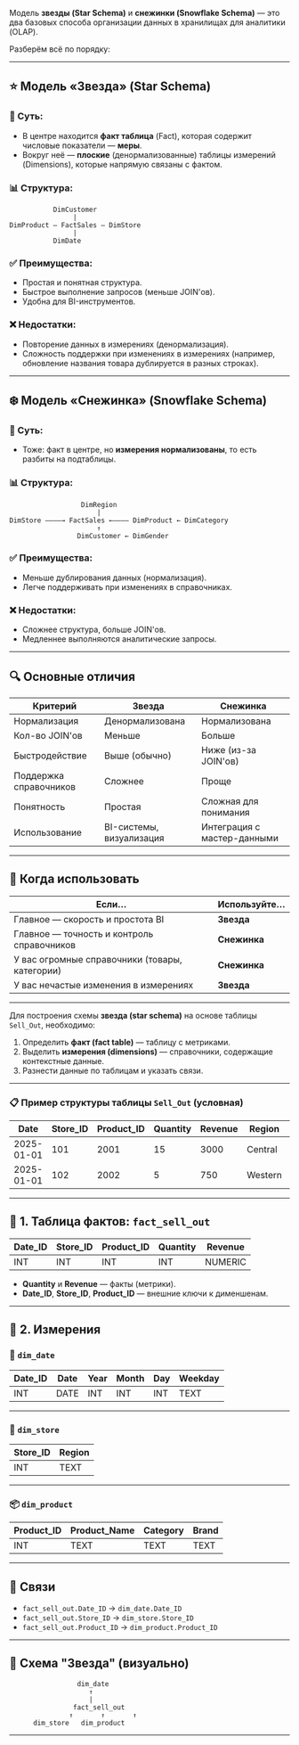 
Модель **звезды (Star Schema)** и **снежинки (Snowflake Schema)** — это два базовых способа организации данных в хранилищах для аналитики (OLAP).

Разберём всё по порядку:

---

## ⭐ Модель «Звезда» (Star Schema)

### 📐 Суть:

* В центре находится **факт таблица** (Fact), которая содержит числовые показатели — **меры**.
* Вокруг неё — **плоские** (денормализованные) таблицы измерений (Dimensions), которые напрямую связаны с фактом.

### 📊 Структура:

```
           DimCustomer
                |
DimProduct — FactSales — DimStore
                |
           DimDate
```

### ✅ Преимущества:

* Простая и понятная структура.
* Быстрое выполнение запросов (меньше JOIN'ов).
* Удобна для BI-инструментов.

### ❌ Недостатки:

* Повторение данных в измерениях (денормализация).
* Сложность поддержки при изменениях в измерениях (например, обновление названия товара дублируется в разных строках).

---

## ❄️ Модель «Снежинка» (Snowflake Schema)

### 📐 Суть:

* Тоже: факт в центре, но **измерения нормализованы**, то есть разбиты на подтаблицы.

### 📊 Структура:

```
                  DimRegion
                      |
DimStore ————→ FactSales ←———— DimProduct ← DimCategory
                      ↑
                 DimCustomer ← DimGender
```

### ✅ Преимущества:

* Меньше дублирования данных (нормализация).
* Легче поддерживать при изменениях в справочниках.

### ❌ Недостатки:

* Сложнее структура, больше JOIN'ов.
* Медленнее выполняются аналитические запросы.

---

## 🔍 Основные отличия

| Критерий               | Звезда                   | Снежинка                    |
| ---------------------- | ------------------------ | --------------------------- |
| Нормализация           | Денормализована          | Нормализована               |
| Кол-во JOIN'ов         | Меньше                   | Больше                      |
| Быстродействие         | Выше (обычно)            | Ниже (из-за JOIN'ов)        |
| Поддержка справочников | Сложнее                  | Проще                       |
| Понятность             | Простая                  | Сложная для понимания       |
| Использование          | BI-системы, визуализация | Интеграция с мастер-данными |

---

## 🔧 Когда использовать

| Если…                                          | Используйте… |
| ---------------------------------------------- | ------------ |
| Главное — скорость и простота BI               | **Звезда**   |
| Главное — точность и контроль справочников     | **Снежинка** |
| У вас огромные справочники (товары, категории) | **Снежинка** |
| У вас нечастые изменения в измерениях          | **Звезда**   |

---




Для построения схемы **звезда (star schema)** на основе таблицы `Sell_Out`, необходимо:

1. Определить **факт (fact table)** — таблицу с метриками.
2. Выделить **измерения (dimensions)** — справочники, содержащие контекстные данные.
3. Разнести данные по таблицам и указать связи.

---

### 📋 Пример структуры таблицы `Sell_Out` (условная)

| Date       | Store\_ID | Product\_ID | Quantity | Revenue | Region  | Product\_Name | Category | Brand  |
| ---------- | --------- | ----------- | -------- | ------- | ------- | ------------- | -------- | ------ |
| 2025-01-01 | 101       | 2001        | 15       | 3000    | Central | Widget A      | Gadgets  | BrandX |
| 2025-01-01 | 102       | 2002        | 5        | 750     | Western | Widget B      | Tools    | BrandY |

---

## 🔶 1. Таблица фактов: `fact_sell_out`

| Date\_ID | Store\_ID | Product\_ID | Quantity | Revenue |
| -------- | --------- | ----------- | -------- | ------- |
| INT      | INT       | INT         | INT      | NUMERIC |

* **Quantity** и **Revenue** — факты (метрики).
* **Date\_ID**, **Store\_ID**, **Product\_ID** — внешние ключи к дименшенам.

---

## 🔷 2. Измерения

### 📅 `dim_date`

| Date\_ID | Date | Year | Month | Day | Weekday |
| -------- | ---- | ---- | ----- | --- | ------- |
| INT      | DATE | INT  | INT   | INT | TEXT    |

---

### 🏬 `dim_store`

| Store\_ID | Region |
| --------- | ------ |
| INT       | TEXT   |

---

### 📦 `dim_product`

| Product\_ID | Product\_Name | Category | Brand |
| ----------- | ------------- | -------- | ----- |
| INT         | TEXT          | TEXT     | TEXT  |

---

## 🔗 Связи

* `fact_sell_out.Date_ID` → `dim_date.Date_ID`
* `fact_sell_out.Store_ID` → `dim_store.Store_ID`
* `fact_sell_out.Product_ID` → `dim_product.Product_ID`

---

## 🌟 Схема "Звезда" (визуально)

```
                 dim_date
                    ↑
                    |
                fact_sell_out
               ↑       ↑       ↑
      dim_store   dim_product
```

---



